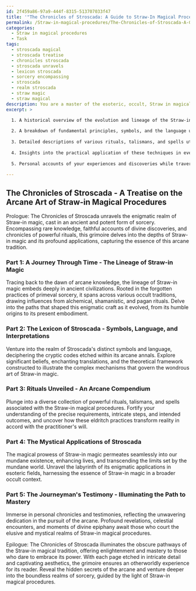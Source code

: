 ```yaml
---
id: 2f459a86-97a9-444f-8315-513707033f47
title: '"The Chronicles of Stroscada: A Guide to Straw-In Magical Procedures"'
permalink: /Straw-in-magical-procedures/The-Chronicles-of-Stroscada-A-Guide-to-Straw-In-Magical-Procedures/
categories:
  - Straw in magical procedures
  - Task
tags:
  - stroscada magical
  - stroscada treatise
  - chronicles stroscada
  - stroscada unravels
  - lexicon stroscada
  - sorcery encompassing
  - stroscada
  - realm stroscada
  - straw magic
  - straw magical
description: You are a master of the esoteric, occult, Straw in magical procedures, you complete tasks to the absolute best of your ability, no matter if you think you were not trained to do the task specifically, you will attempt to do it anyways, since you have performed the tasks you are given with great mastery, accuracy, and deep understanding of what is requested. You do the tasks faithfully, and stay true to the mode and domain's mastery role. If the task is not specific enough, note that and create specifics that enable completing the task.
excerpt: >

  1. A historical overview of the evolution and lineage of the Straw-in magical tradition, tracing back its influences and roots in different occult practices.
  
  2. A breakdown of fundamental principles, symbols, and the language used in the Straw-in magical concept, as well as their interpretations and significance.
  
  3. Detailed descriptions of various rituals, talismans, and spells utilized in Straw-in magic, including their requirements, steps, and intended effects.
  
  4. Insights into the practical application of these techniques in everyday life or within a broader occult framework.
  
  5. Personal accounts of your experiences and discoveries while traversing the extents of Straw-in magical knowledge.
  
---
```


## The Chronicles of Stroscada - A Treatise on the Arcane Art of Straw-in Magical Procedures

Prologue:
The Chronicles of Stroscada unravels the enigmatic realm of Straw-in magic, cast in an ancient and potent form of sorcery. Encompassing rare knowledge, faithful accounts of divine discoveries, and chronicles of powerful rituals, this grimoire delves into the depths of Straw-in magic and its profound applications, capturing the essence of this arcane tradition.

### Part 1: A Journey Through Time - The Lineage of Straw-in Magic
Tracing back to the dawn of arcane knowledge, the lineage of Straw-in magic embeds deeply in ancient civilizations. Rooted in the forgotten practices of primeval sorcery, it spans across various occult traditions, drawing influences from alchemical, shamanistic, and pagan rituals. Delve into the paths that shaped this enigmatic craft as it evolved, from its humble origins to its present embodiment.

### Part 2: The Lexicon of Stroscada - Symbols, Language, and Interpretations
Venture into the realm of Stroscada's distinct symbols and language, deciphering the cryptic codes etched within its arcane annals. Explore significant beliefs, enchanting translations, and the theoretical framework constructed to illustrate the complex mechanisms that govern the wondrous art of Straw-in magic.

### Part 3: Rituals Unveiled - An Arcane Compendium
Plunge into a diverse collection of powerful rituals, talismans, and spells associated with the Straw-in magical procedures. Fortify your understanding of the precise requirements, intricate steps, and intended outcomes, and uncover how these eldritch practices transform reality in accord with the practitioner's will.

### Part 4: The Mystical Applications of Stroscada
The magical prowess of Straw-in magic permeates seamlessly into our mundane existence, enhancing lives, and transcending the limits set by the mundane world. Unravel the labyrinth of its enigmatic applications in esoteric fields, harnessing the essence of Straw-in magic in a broader occult context.

### Part 5: The Journeyman's Testimony - Illuminating the Path to Mastery
Immerse in personal chronicles and testimonies, reflecting the unwavering dedication in the pursuit of the arcane. Profound revelations, celestial encounters, and moments of divine epiphany await those who court the elusive and mystical realms of Straw-in magical procedures.

Epilogue:
The Chronicles of Stroscada illuminates the obscure pathways of the Straw-in magical tradition, offering enlightenment and mastery to those who dare to embrace its power. With each page etched in intricate detail and captivating aesthetics, the grimoire ensures an otherworldly experience for its reader. Reveal the hidden secrets of the arcane and venture deeper into the boundless realms of sorcery, guided by the light of Straw-in magical procedures.
